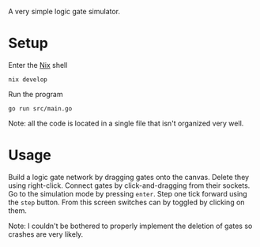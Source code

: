 A very simple logic gate simulator.

# Setup
Enter the [Nix](https://nixos.org/) shell
```
nix develop
```
Run the program
```
go run src/main.go
```

Note: all the code is located in a single file that isn't organized very well.

# Usage
Build a logic gate network by dragging gates onto the canvas. Delete they using right-click. Connect gates by click-and-dragging from their sockets. Go to the simulation mode by pressing `enter`. Step one tick forward using the `step` button. From this screen switches can by toggled by clicking on them.

Note: I couldn't be bothered to properly implement the deletion of gates so crashes are very likely.
